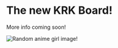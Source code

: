 <h1>The new KRK Board!</h1>
<p>More info coming soon!</p>
<img src="https://cdn.douglasavenue.com/da-all/iwhti2e02ul61.png" alt="Random anime girl image!" />
